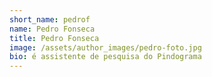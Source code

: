 ```yaml
---
short_name: pedrof
name: Pedro Fonseca
title: Pedro Fonseca
image: /assets/author_images/pedro-foto.jpg
bio: é assistente de pesquisa do Pindograma
---
```

